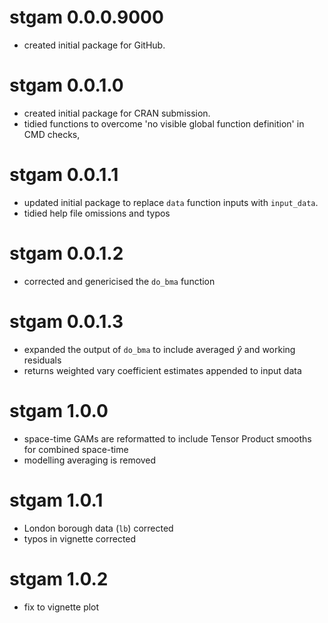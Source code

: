 # stgam 0.0.0.9000

* created initial package for GitHub.

# stgam 0.0.1.0

* created initial package for CRAN submission.
* tidied functions to overcome 'no visible global function definition' in CMD checks,

# stgam 0.0.1.1

* updated initial package to replace `data` function inputs with `input_data`.
* tidied help file omissions and typos

# stgam 0.0.1.2

* corrected and genericised the `do_bma` function

# stgam 0.0.1.3

* expanded the output of `do_bma` to include averaged $\hat{y}$ and working residuals
* returns weighted vary coefficient estimates appended to input data

# stgam 1.0.0

* space-time GAMs are reformatted to include Tensor Product smooths for combined space-time 
* modelling averaging is removed

# stgam 1.0.1

* London borough data (`lb`) corrected  
* typos in vignette corrected 

# stgam 1.0.2

* fix to vignette plot 
